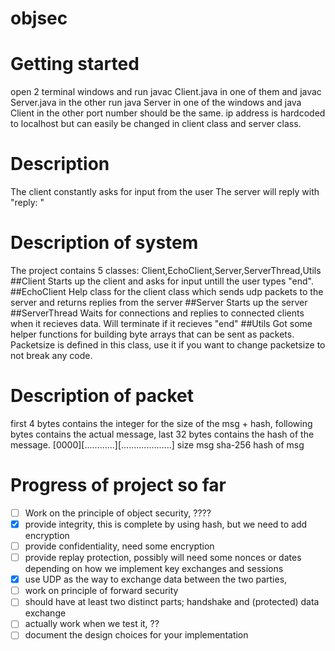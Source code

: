 # objsec
# Getting started
  open 2 terminal windows and run javac Client.java in one of them and javac Server.java in the other
  run java Server <port number> in one of the windows and java Client <port number> in the other
  port number should be the same.
  ip address is hardcoded to localhost but can easily be changed in client class and server class.
# Description
  The client constantly asks for input from the user
  The server will reply with "reply: <original message>"
# Description of system
  The project contains 5 classes: Client,EchoClient,Server,ServerThread,Utils
  ##Client
  Starts up the client and asks for input untill the user types "end". 
  ##EchoClient
  Help class for the client class which sends udp packets to the server and returns replies from the server
  ##Server
  Starts up the server
  ##ServerThread
  Waits for connections and replies to connected clients when it recieves data.
  Will terminate if it recieves "end"
  ##Utils
  Got some helper functions for building byte arrays that can be sent as packets.
  Packetsize is defined in this class, use it if you want to change packetsize to not break any code.
  
# Description of packet
  first 4 bytes contains the integer for the size of the msg + hash, following bytes contains the actual message,
  last 32 bytes contains the hash of the message.
  [0000][............][....................]
  size      msg        sha-256 hash of msg 
  
# Progress of project so far
- [ ] Work on the principle of object security, ????
- [x] provide integrity, this is complete by using hash, but we need to add encryption
- [ ] provide confidentiality, need some encryption
- [ ] provide replay protection, possibly will need some nonces or dates depending on how we implement key exchanges and sessions
- [X] use UDP as the way to exchange data between the two parties,
- [ ] work on principle of forward security
- [ ] should have at least two distinct parts; handshake and (protected) data exchange
- [ ] actually work when we test it, ??
- [ ] document the design choices for your implementation
